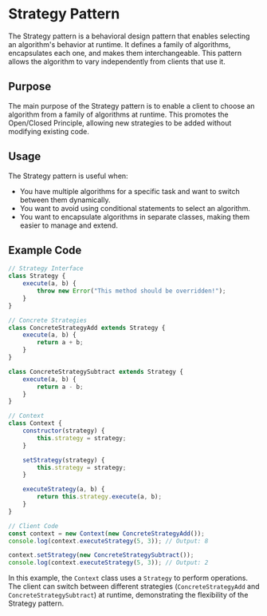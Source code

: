 # Strategy Pattern

The Strategy pattern is a behavioral design pattern that enables selecting an algorithm's behavior at runtime. It defines a family of algorithms, encapsulates each one, and makes them interchangeable. This pattern allows the algorithm to vary independently from clients that use it.

## Purpose

The main purpose of the Strategy pattern is to enable a client to choose an algorithm from a family of algorithms at runtime. This promotes the Open/Closed Principle, allowing new strategies to be added without modifying existing code.

## Usage

The Strategy pattern is useful when:

- You have multiple algorithms for a specific task and want to switch between them dynamically.
- You want to avoid using conditional statements to select an algorithm.
- You want to encapsulate algorithms in separate classes, making them easier to manage and extend.

## Example Code

```javascript
// Strategy Interface
class Strategy {
    execute(a, b) {
        throw new Error("This method should be overridden!");
    }
}

// Concrete Strategies
class ConcreteStrategyAdd extends Strategy {
    execute(a, b) {
        return a + b;
    }
}

class ConcreteStrategySubtract extends Strategy {
    execute(a, b) {
        return a - b;
    }
}

// Context
class Context {
    constructor(strategy) {
        this.strategy = strategy;
    }

    setStrategy(strategy) {
        this.strategy = strategy;
    }

    executeStrategy(a, b) {
        return this.strategy.execute(a, b);
    }
}

// Client Code
const context = new Context(new ConcreteStrategyAdd());
console.log(context.executeStrategy(5, 3)); // Output: 8

context.setStrategy(new ConcreteStrategySubtract());
console.log(context.executeStrategy(5, 3)); // Output: 2
```

In this example, the `Context` class uses a `Strategy` to perform operations. The client can switch between different strategies (`ConcreteStrategyAdd` and `ConcreteStrategySubtract`) at runtime, demonstrating the flexibility of the Strategy pattern.